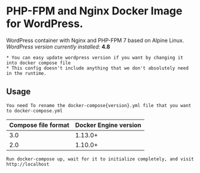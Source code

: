 # PHP-FPM and Nginx Docker Image for WordPress.

WordPress container with Nginx and PHP-FPM 7 based on Alpine Linux.
_WordPress version currently installed:_ **4.8** 
	
	* You can easy update wordpress version if you want by changing it into docker compose file
	* This config doesn't include anything that we don't absolutely need in the runtime.

## Usage 

	You need To rename the docker-compose{version}.yml file that you want to docker-compose.yml


| Compose file format | Docker Engine version |
| --- | --- |
| 3.0 | 1.13.0+ |
| 2.0 | 1.10.0+ |
	
	Run docker-compose up, wait for it to initialize completely, and visit http://localhost
